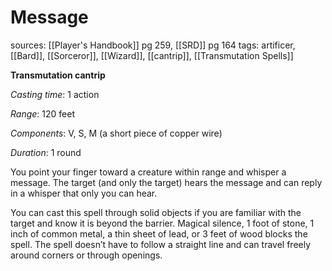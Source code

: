 # Message
sources: [[Player's Handbook]] pg 259, [[SRD]] pg 164
tags: artificer, [[Bard]], [[Sorceror]], [[Wizard]], [[cantrip]], [[Transmutation Spells]]

**Transmutation cantrip**

*Casting time*: 1 action

*Range*: 120 feet

*Components*: V, S, M (a short piece of copper wire)

*Duration*: 1 round

You point your finger toward a creature within range and whisper a message. The target (and only the target) hears the message and can reply in a whisper that only you can hear.

You can cast this spell through solid objects if you are familiar with the target and know it is beyond the barrier. Magical silence, 1 foot of stone, 1 inch of common metal, a thin sheet of lead, or 3 feet of wood blocks the spell. The spell doesn’t have to follow a straight line and can travel freely around corners or through openings.
